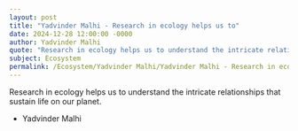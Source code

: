 ```yaml
---
layout: post
title: "Yadvinder Malhi - Research in ecology helps us to"
date: 2024-12-28 12:00:00 -0000
author: Yadvinder Malhi
quote: "Research in ecology helps us to understand the intricate relationships that sustain life on our planet."
subject: Ecosystem
permalink: /Ecosystem/Yadvinder Malhi/Yadvinder Malhi - Research in ecology helps us to
---
```


Research in ecology helps us to understand the intricate relationships that sustain life on our planet.

- Yadvinder Malhi
